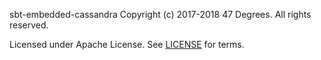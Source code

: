 sbt-embedded-cassandra
Copyright (c) 2017-2018 47 Degrees.  All rights reserved.

Licensed under Apache License. See [LICENSE](LICENSE) for terms.